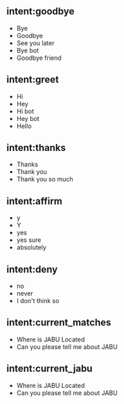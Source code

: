 ## intent:goodbye  
- Bye 
- Goodbye
- See you later
- Bye bot
- Goodbye friend

## intent:greet
- Hi
- Hey
- Hi bot
- Hey bot
- Hello

## intent:thanks
- Thanks
- Thank you
- Thank you so much

## intent:affirm
- y
- Y
- yes
- yes sure
- absolutely

## intent:deny
- no
- never
- I don't think so

## intent:current_matches
- Where is JABU Located
- Can you please tell me about JABU


## intent:current_jabu
- Where is JABU Located
- Can you please tell me about JABU

